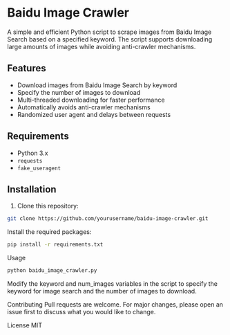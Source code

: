 # Baidu Image Crawler

A simple and efficient Python script to scrape images from Baidu Image Search based on a specified keyword. The script supports downloading large amounts of images while avoiding anti-crawler mechanisms.

## Features

- Download images from Baidu Image Search by keyword
- Specify the number of images to download
- Multi-threaded downloading for faster performance
- Automatically avoids anti-crawler mechanisms
- Randomized user agent and delays between requests

## Requirements

- Python 3.x
- `requests`
- `fake_useragent`

## Installation

1. Clone this repository:

```bash
git clone https://github.com/yourusername/baidu-image-crawler.git
```
Install the required packages:
```bash
pip install -r requirements.txt
```
Usage
```bash
python baidu_image_crawler.py
```
Modify the keyword and num_images variables in the script to specify the keyword for image search and the number of images to download.

Contributing
Pull requests are welcome. For major changes, please open an issue first to discuss what you would like to change.

License
MIT
